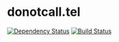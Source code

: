 # donotcall.tel

[![Dependency Status](https://david-dm.org/jgornick/donotcall.svg)](https://david-dm.org/jgornick/donotcall) [![Build Status](https://travis-ci.org/jgornick/donotcall.svg?branch=master)](https://travis-ci.org/jgornick/donotcall)
